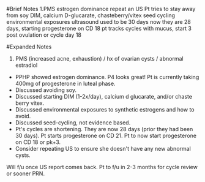 #Brief Notes
1.PMS
estrogen dominance
repeat an US
Pt tries to stay away from soy
DIM, calcium D-glucarate, chasteberry/vitex
seed cycling
environmental exposures
ultrasound
used to be 30 days
now they are 28 days, starting progesterone on CD 18
pt tracks cycles with mucus, start 3 post ovulation or cycle day 18


#Expanded Notes
1. PMS (increased acne, exhaustion) / hx of ovarian cysts / abnormal estradiol
- PPHP showed estrogen dominance. P4 looks great! Pt is currently taking 400mg of progesterone in luteal phase.
- Discussed avoiding soy.
- Discussed starting DIM (1-2x/day), calcium d glucarate, and/or chaste berry vitex.
- Discussed environmental exposures to synthetic estrogens and how to avoid.
- Discussed seed-cycling, not evidence based.
- Pt's cycles are shortening. They are now 28 days (prior they had been 30 days). Pt starts progesterone on CD 21. Pt to now start progesterone on CD 18 or pk+3.
- Consider repeating US to ensure she doesn't have any new abnormal cysts.

Will f/u once US report comes back.
Pt to f/u in 2-3 months for cycle review or sooner PRN.